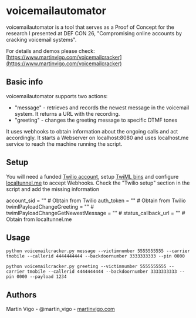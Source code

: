 # voicemailautomator

voicemailautomator is a tool that serves as a Proof of Concept for the research I presented at DEF CON 26, "Compromising online accounts by cracking voicemail systems".

For details and demos please check: [https://www.martinvigo.com/voicemailcracker](https://www.martinvigo.com/voicemailcracker)

## Basic info

voicemailautomator supports two actions:
* "message" - retrieves and records the newest message in the voicemail system. It returns a URL with the recording.
* "greeting" - changes the greeting message to specific DTMF tones

It uses webhooks to obtain information about the ongoing calls and act accordingly. It starts a Webserver on localhost:8080 and uses localhost.me service to reach the machine running the script.

## Setup
You will need a funded [Twilio account](https://www.twilio.com/), setup [TwiML bins](https://www.twilio.com/blog/2017/11/twiml-bins-a-serverless-and-codeless-way-to-try-twilio.html) and configure [localtunnel.me](localtunnel.me) to accept Webhooks. Check the "Twilio setup" section in the script and add the missing information 

account_sid = "" # Obtain from Twilio
auth_token = "" # Obtain from Twilio
twimlPayloadChangeGreeting = "" # <?xml version="1.0" encoding="UTF-8"?><Response><Pause length="10"/><Hangup/></Response>
twimlPayloadChangeGetNewestMessage = "" # <?xml version="1.0" encoding="UTF-8"?><Response><Pause length="10"/><Hangup/></Response>
status_callback_url = "" # Obtain from localtunnel.me

## Usage
```
python voicemailcracker.py message --victimnumber 5555555555 --carrier tmobile --callerid 4444444444 --backdoornumber 3333333333 --pin 0000
```
```
python voicemailcracker.py greeting --victimnumber 5555555555 --carrier tmobile --callerid 4444444444 --backdoornumber 3333333333 --pin 0000 --payload 1234
```
## Authors

Martin Vigo - @martin_vigo - [martinvigo.com](https://www.martinvigo.com)
